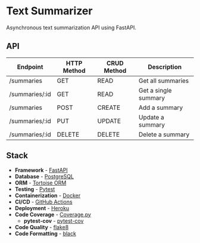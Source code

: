 Text Summarizer
==============================

Asynchronous text summarization API using FastAPI.

## API

| Endpoint | HTTP Method | CRUD Method | Description |
| --- | --- | --- | --- |
| /summaries | GET | READ | Get all summaries |
| /summaries/:id | GET | READ | Get a single summary |
| /summaries | POST | CREATE | Add a summary |
| /summaries/:id | PUT | UPDATE | Update a summary |
| /summaries/:id | DELETE | DELETE | Delete a summary |

## Stack
- **Framework** - [FastAPI](https://fastapi.tiangolo.com/)
- **Database** - [PostgreSQL](https://www.postgresql.org/)
- **ORM** - [Tortoise ORM](https://tortoise-orm.readthedocs.io/en/latest/)
- **Testing** - [Pytest](https://docs.pytest.org/en/stable/)
- **Containerization** - [Docker](https://www.docker.com/)
- **CI/CD** - [GitHub Actions](https://github.com/features/actions)
- **Deployment** - [Heroku](https://www.heroku.com/)
- **Code Coverage** - [Coverage.py](https://coverage.readthedocs.io/en/7.2.5/)
  - **pytest-cov** - [pytest-cov](https://pytest-cov.readthedocs.io/en/latest/)
- **Code Quality** - [flake8](https://flake8.pycqa.org/en/latest/)
- **Code Formatting** - [black](https://black.readthedocs.io/en/stable/)
